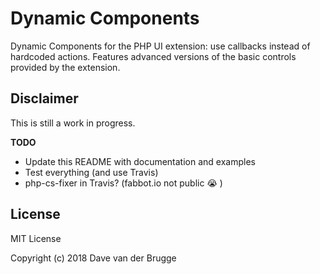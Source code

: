 # Dynamic Components

Dynamic Components for the PHP UI extension: use callbacks instead of hardcoded actions.
Features advanced versions of the basic controls provided by the extension.

## Disclaimer

This is still a work in progress.

**TODO**
* Update this README with documentation and examples
* Test everything (and use Travis)
* php-cs-fixer in Travis? (fabbot.io not public :sob: )

## License
MIT License

Copyright (c) 2018 Dave van der Brugge
